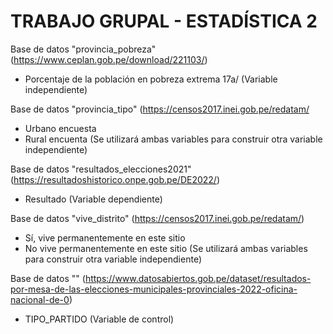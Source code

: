 # TRABAJO GRUPAL - ESTADÍSTICA 2

Base de datos "provincia_pobreza" (https://www.ceplan.gob.pe/download/221103/)
- Porcentaje de la población en pobreza extrema 17a/ (Variable independiente)

Base de datos "provincia_tipo" (https://censos2017.inei.gob.pe/redatam/
- Urbano encuesta
- Rural encuenta
(Se utilizará ambas variables para construir otra variable independiente)

Base de datos "resultados_elecciones2021" (https://resultadoshistorico.onpe.gob.pe/DE2022/)
- Resultado (Variable dependiente)

Base de datos "vive_distrito" (https://censos2017.inei.gob.pe/redatam/)
- Sí, vive permanentemente en este sitio
- No vive permanentemente en este sitio
(Se utilizará ambas variables para construir otra variable independiente)

Base de datos "" (https://www.datosabiertos.gob.pe/dataset/resultados-por-mesa-de-las-elecciones-municipales-provinciales-2022-oficina-nacional-de-0) 
- TIPO_PARTIDO (Variable de control)
